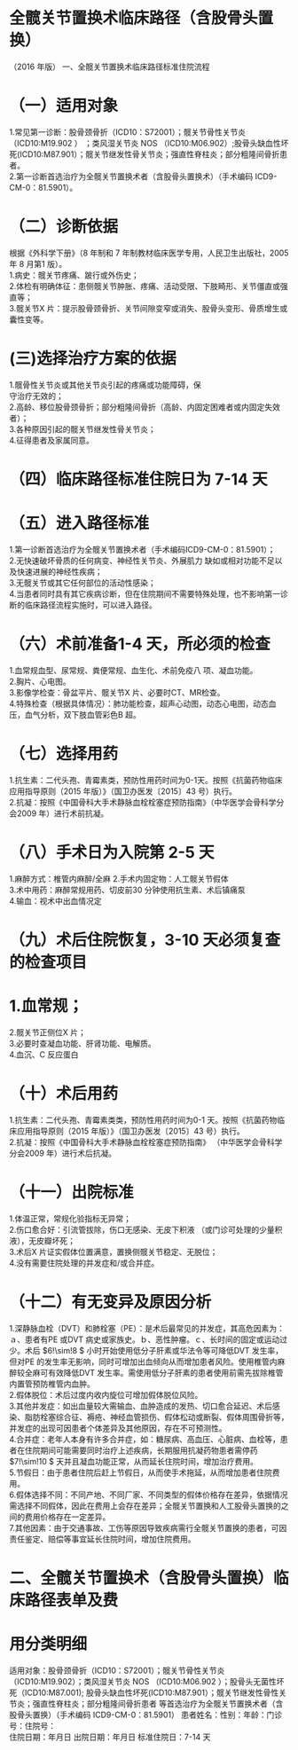 # 全髋关节置换术临床路径（含股骨头置换）  
（2016 年版） 一、全髋关节置换术临床路径标准住院流程  
# （一）适用对象  
1.常见第一诊断：股骨颈骨折（ICD10：S72001）；髋关节骨性关节炎（ICD10:M19.902 ） ；类风湿关节炎 NOS （ICD10:M06.902）;股骨头缺血性坏死(ICD10:M87.901）；髋关节继发性骨关节炎；强直性脊柱炎；部分粗隆间骨折患者。  
2.第一诊断首选治疗为全髋关节置换术者（含股骨头置换术）（手术编码 ICD9-CM-0：81.5901）。  
# （二）诊断依据  
根据《外科学下册》（8 年制和 7 年制教材临床医学专用，人民卫生出版社，2005 年 8 月第1 版）。  
1.病史：髋关节疼痛、跛行或外伤史；  
2.体检有明确体征：患侧髋关节肿胀、疼痛、活动受限、下肢畸形、关节僵直或强直等；  
3.髋关节X 片：提示股骨颈骨折、关节间隙变窄或消失、股骨头变形、骨质增生或囊性变等。  
# (三)选择治疗方案的依据  
1.髋骨性关节炎或其他关节炎引起的疼痛或功能障碍，保  
守治疗无效的；  
2.高龄、移位股骨颈骨折；部分粗隆间骨折（高龄、内固定困难者或内固定失效者）；  
3.各种原因引起的髋关节继发性骨关节炎；  
4.征得患者及家属同意。  
# （四）临床路径标准住院日为 7-14 天  
# （五）进入路径标准  
1.第一诊断首选治疗为全髋关节置换术者（手术编码ICD9-CM-0：81.5901）；  
2.无快速破坏骨质的任何病变、神经性关节炎、外展肌力 缺如或相对功能不足以及快速进展的神经性疾病；  
3.无髋关节或其它任何部位的活动性感染；  
4.当患者同时具有其它疾病诊断，但在住院期间不需要特殊处理，也不影响第一诊断的临床路径流程实施时，可以进入路径。  
# （六）术前准备1-4 天，所必须的检查  
1.血常规血型、尿常规、粪便常规、血生化、术前免疫八 项、凝血功能。  
2.胸片、心电图。  
3.影像学检查：骨盆平片、髋关节X 片、必要时CT、MR检查。  
4.特殊检查（根据具体情况）：肺功能检查，超声心动图，动态心电图，动态血压，血气分析，双下肢血管彩色B 超。  
# （七）选择用药  
1.抗生素：二代头孢、青霉素类，预防性用药时间为0-1天。按照《抗菌药物临床应用指导原则（2015 年版）》（国卫办医发〔2015〕43 号）执行。  
2.抗凝：按照《中国骨科大手术静脉血栓栓塞症预防指南》（中华医学会骨科学分会2009 年）进行术前抗凝。  
# （八）手术日为入院第  2-5 天  
1.麻醉方式：椎管内麻醉/全麻 2.手术内固定物：人工髋关节假体  
3.术中用药：麻醉常规用药、切皮前30 分钟使用抗生素、术后镇痛泵  
4.输血：视术中出血情况定  
# （九）术后住院恢复，3-10 天必须复查的检查项目  
# 1.血常规；  
2.髋关节正侧位X 片；  
3.必要时查凝血功能、肝肾功能、电解质。  
4.血沉、C 反应蛋白  
# （十）术后用药  
1.抗生素：二代头孢、青霉素类类，预防性用药时间为0-1 天。按照《抗菌药物临床应用指导原则（2015 年版）》（国卫办医发〔2015〕43 号）执行。  
2.抗凝：按照《中国骨科大手术静脉血栓栓塞症预防指南》
（中华医学会骨科学分会2009 年）进行术后抗凝。  
# （十一）出院标准  
1.体温正常，常规化验指标无异常；  
2.伤口愈合好：引流管拔除，伤口无感染、无皮下积液
 （或门诊可处理的少量积液），无皮瓣坏死；  
3.术后X 片证实假体位置满意，置换侧髋关节稳定、无脱位；  
4.没有需要住院处理的并发症和/或合并症。  
# （十二）有无变异及原因分析  
1.深静脉血栓（DVT）和肺栓塞（PE）：是术后最常见的并发症，其高危因素为：ａ、患者有PE 或DVT 病史或家族史。ｂ、恶性肿瘤。ｃ、长时间的固定或运动过少。术后 $6\!\sim\!8 $ 小时开始使用低分子肝素或华法令等可降低DVT 发生率，但对PE 的发生率无影响，同时可增加出血倾向从而增加患者风险。使用椎管内麻醉较全麻可有效降低DVT 发生率。需使用低分子肝素的患者使用前需先拔除椎管内置管预防椎管内血肿。  
2.假体脱位：术后过度内收内旋位可增加假体脱位风险。  
3.其他并发症：如出血量较大需输血、血肿造成的发热、切口愈合延迟、术后感染、脂肪栓塞综合征、褥疮、神经血管损伤、假体松动或断裂、假体周围骨折等，并发症的出现可因患者个体差异及其他原因，存在不可预测性。  
4.合并症：老年人本身有许多合并症，如：糖尿病、高血压、心脏病、血栓等，患者在住院期间可能需要同时治疗上述疾病，长期服用抗凝药物患者需停药 $7\!\sim\!10 $ 天并且凝血功能正常，从而延长住院时间，增加治疗费用。  
5.节假日：由于患者住院后赶上节假日，从而使手术拖延，从而增加患者住院费用。  
6.假体选择不同：不同产地、不同厂家、不同类型的假体价格存在差异，依据情况需选择不同假体，因此在费用上会存在差异；全髋关节置换和人工股骨头置换的之间的费用价格存在一定差异。  
7.其他因素：由于交通事故、工伤等原因导致疾病需行全髋关节置换的患者，可因责任鉴定、赔偿等事宜延长住院时间，增加住院费用。  
# 二、全髋关节置换术（含股骨头置换）临床路径表单及费  
# 用分类明细  
适用对象：股骨颈骨折（ICD10：S72001）；髋关节骨性关节炎（ICD10:M19.902）；类风湿关节炎 NOS （ICD10:M06.902 ）；股骨头无菌性坏死（ICD10:M87.001); 股骨头缺血性坏死(ICD10:M87.901）；髋关节继发性骨性关节炎；强直性脊柱炎；部分粗隆间骨折患者 等首选治疗为全髋关节置换术者（含股骨头置换）（手术编码 ICD9-CM-0：81.5901） 患者姓名：性别：年龄：门诊号：住院号：  
住院日期：年月日    出院日期：年月日   标准住院日：7-14 天 
